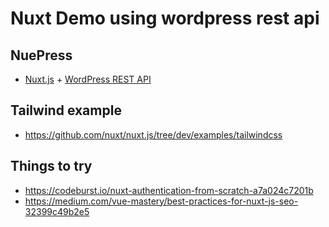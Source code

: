 # Nuxt Demo using wordpress rest api

## NuePress

- [Nuxt.js](https://github.com/nuxt/nuxt.js) + [WordPress REST API](https://developer.wordpress.org/rest-api/)

## Tailwind example

- https://github.com/nuxt/nuxt.js/tree/dev/examples/tailwindcss

## Things to try

- https://codeburst.io/nuxt-authentication-from-scratch-a7a024c7201b
- https://medium.com/vue-mastery/best-practices-for-nuxt-js-seo-32399c49b2e5